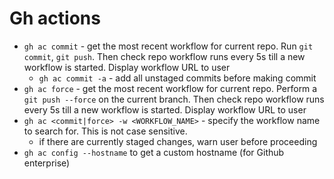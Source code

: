# Gh actions

- `gh ac commit` - get the most recent workflow for current repo. Run `git commit`, `git push`. Then check repo workflow runs every 5s till a new workflow is started. Display workflow URL to user
  <!-- - `gh ac commit -m` (TODO) - pass the commit message with the command, by passing the need for `git commit` -->
  - `gh ac commit -a` - add all unstaged commits before making commit
- `gh ac force` - get the most recent workflow for current repo. Perform a `git push --force` on the current branch. Then check repo workflow runs every 5s till a new workflow is started. Display workflow URL to user
- `gh ac <commit|force> -w <WORKFLOW_NAME>` - specify the workflow name to search for. This is not case sensitive.
  - if there are currently staged changes, warn user before proceeding
- `gh ac config --hostname` to get a custom hostname (for Github enterprise)
